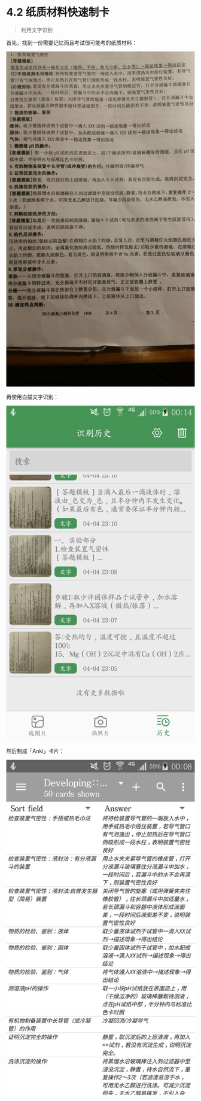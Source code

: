 # 4.2 纸质材料快速制卡
> 利用文字识别

 首先，找到一份需要记忆而且考试很可能考的纸质材料：

![&#x5316;&#x5B66;&#x7B54;&#x9898;&#x89C4;&#x8303;](../.gitbook/assets/image%20%2817%29.png)

 再使用白描文字识别：

![](../.gitbook/assets/image%20%2812%29.png)

 然后制成「Anki」卡片：

![](../.gitbook/assets/image%20%283%29.png)


